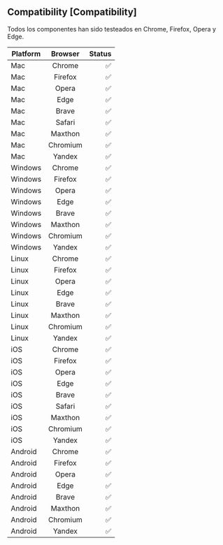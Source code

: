 ## Compatibility [Compatibility]

Todos los componentes han sido testeados en Chrome, Firefox, Opera y Edge.

| Platform      | Browser       | Status  |
| ------------- |:-------------:| -----:|
| Mac           | Chrome        | :white_check_mark: |
| Mac           | Firefox       | :white_check_mark: |
| Mac           | Opera         | :white_check_mark: |
| Mac           | Edge          | :white_check_mark: |
| Mac           | Brave         | :white_check_mark: |
| Mac           | Safari        | :white_check_mark: |
| Mac           | Maxthon       | :white_check_mark: |
| Mac           | Chromium      | :white_check_mark: |
| Mac           | Yandex        | :white_check_mark: |
| Windows       | Chrome        | :white_check_mark: |
| Windows       | Firefox       | :white_check_mark: |
| Windows       | Opera         | :white_check_mark: |
| Windows       | Edge          | :white_check_mark: |
| Windows       | Brave         | :white_check_mark: |
| Windows       | Maxthon       | :white_check_mark: |
| Windows       | Chromium      | :white_check_mark: |
| Windows       | Yandex        | :white_check_mark: |
| Linux         | Chrome        | :white_check_mark: |
| Linux         | Firefox       | :white_check_mark: |
| Linux         | Opera         | :white_check_mark: |
| Linux         | Edge          | :white_check_mark: |
| Linux         | Brave         | :white_check_mark: |
| Linux         | Maxthon       | :white_check_mark: |
| Linux         | Chromium      | :white_check_mark: |
| Linux         | Yandex        | :white_check_mark: |
| iOS           | Chrome        | :white_check_mark: |
| iOS           | Firefox       | :white_check_mark: |
| iOS           | Opera         | :white_check_mark: |
| iOS           | Edge          | :white_check_mark: |
| iOS           | Brave         | :white_check_mark: |
| iOS           | Safari        | :white_check_mark: |
| iOS           | Maxthon       | :white_check_mark: |
| iOS           | Chromium      | :white_check_mark: |
| iOS           | Yandex        | :white_check_mark: |
| Android       | Chrome        | :white_check_mark: |
| Android       | Firefox       | :white_check_mark: |
| Android       | Opera         | :white_check_mark: |
| Android       | Edge          | :white_check_mark: |
| Android       | Brave         | :white_check_mark: |
| Android       | Maxthon       | :white_check_mark: |
| Android       | Chromium      | :white_check_mark: |
| Android       | Yandex        | :white_check_mark: |